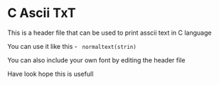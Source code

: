 C Ascii TxT
===========

This is a header file that can be used to print asscii text in C language

You can use it like this - <code> normaltext(strin)</code>

You can also include your own font by editing the header file

Have look hope this is usefull

